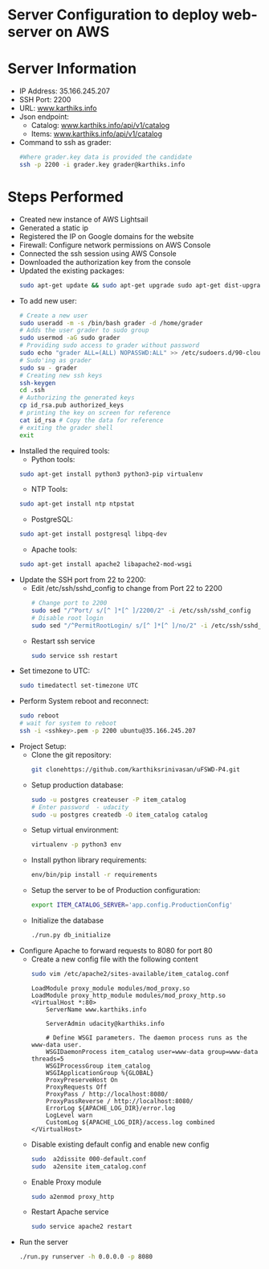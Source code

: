 # Server Configuration to deploy web-server on AWS


# Server Information
 - IP Address: 35.166.245.207
 - SSH Port: 2200
 - URL: www.karthiks.info
 - Json endpoint:
   - Catalog: www.karthiks.info/api/v1/catalog
   - Items: www.karthiks.info/api/v1/catalog
 - Command to ssh as grader:
   ```sh
   #Where grader.key data is provided the candidate
   ssh -p 2200 -i grader.key grader@karthiks.info
   ```  

# Steps Performed
 - Created new instance of AWS Lightsail
 - Generated a static ip
 - Registered the IP on Google domains for the website
 - Firewall: Configure network permissions on AWS Console
 - Connected the ssh session using AWS Console
 - Downloaded the authorization key from the console
 - Updated the existing packages:
   ```sh
   sudo apt-get update && sudo apt-get upgrade sudo apt-get dist-upgrade
   ```
 - To add new user:
   ```sh
   # Create a new user
   sudo useradd -m -s /bin/bash grader -d /home/grader
   # Adds the user grader to sudo group
   sudo usermod -aG sudo grader
   # Providing sudo access to grader without password
   sudo echo "grader ALL=(ALL) NOPASSWD:ALL" >> /etc/sudoers.d/90-cloud-init-users
   # Sudo'ing as grader
   sudo su - grader
   # Creating new ssh keys
   ssh-keygen
   cd .ssh
   # Authorizing the generated keys
   cp id_rsa.pub authorized_keys
   # printing the key on screen for reference
   cat id_rsa # Copy the data for reference
   # exiting the grader shell
   exit
   ```
 - Installed the required tools:
   - Python tools:
   ```sh
   sudo apt-get install python3 python3-pip virtualenv
   ```
   - NTP Tools:
   ```sh
   sudo apt-get install ntp ntpstat
   ```
   - PostgreSQL:
   ```sh
   sudo apt-get install postgresql libpq-dev
   ```
   - Apache tools:
   ```sh
   sudo apt-get install apache2 libapache2-mod-wsgi
   ```
 - Update the SSH port from 22 to 2200:
   - Edit /etc/ssh/sshd_config to change from Port 22 to 2200
     ```sh
     # Change port to 2200
     sudo sed "/^Port/ s/[^ ]*[^ ]/2200/2" -i /etc/ssh/sshd_config
     # Disable root login
     sudo sed "/^PermitRootLogin/ s/[^ ]*[^ ]/no/2" -i /etc/ssh/sshd_config
     ```
   - Restart ssh service
     ```sh
     sudo service ssh restart
     ```
 - Set timezone to UTC:
   ```sh
   sudo timedatectl set-timezone UTC
   ```
 - Perform System reboot and reconnect:
   ```sh
   sudo reboot
   # wait for system to reboot
   ssh -i <sshkey>.pem -p 2200 ubuntu@35.166.245.207
   ```
 - Project Setup:
   - Clone the git repository:
     ```sh
     git clonehttps://github.com/karthiksrinivasan/uFSWD-P4.git
     ```
   - Setup production database:
     ```sh
     sudo -u postgres createuser -P item_catalog
     # Enter password  - udacity
     sudo -u postgres createdb -O item_catalog catalog
     ```
   - Setup virtual environment:
     ```sh
     virtualenv -p python3 env
     ```
   - Install python library requirements:
     ```sh
     env/bin/pip install -r requirements
     ```
   - Setup the server to be of Production configuration:
     ```sh
     export ITEM_CATALOG_SERVER='app.config.ProductionConfig'
     ```   
   - Initialize the database
     ```sh
     ./run.py db_initialize
     ```
  - Configure Apache to forward requests to 8080 for port 80
    - Create a new config file with the following content
      ```sh
      sudo vim /etc/apache2/sites-available/item_catalog.conf
      ```
      ```
      LoadModule proxy_module modules/mod_proxy.so
      LoadModule proxy_http_module modules/mod_proxy_http.so
      <VirtualHost *:80>
          ServerName www.karthiks.info

          ServerAdmin udacity@karthiks.info

          # Define WSGI parameters. The daemon process runs as the www-data user.
          WSGIDaemonProcess item_catalog user=www-data group=www-data threads=5
          WSGIProcessGroup item_catalog
          WSGIApplicationGroup %{GLOBAL}
          ProxyPreserveHost On
          ProxyRequests Off
          ProxyPass / http://localhost:8080/
          ProxyPassReverse / http://localhost:8080/
          ErrorLog ${APACHE_LOG_DIR}/error.log
          LogLevel warn
          CustomLog ${APACHE_LOG_DIR}/access.log combined
      </VirtualHost>
      ```
    - Disable existing default config and enable new config
      ```sh
      sudo  a2dissite 000-default.conf
      sudo  a2ensite item_catalog.conf
      ```
    - Enable Proxy module
      ```sh
      sudo a2enmod proxy_http
      ```
    - Restart Apache service
      ```sh
      sudo service apache2 restart
  - Run the server
    ```sh
    ./run.py runserver -h 0.0.0.0 -p 8080      
    ```
